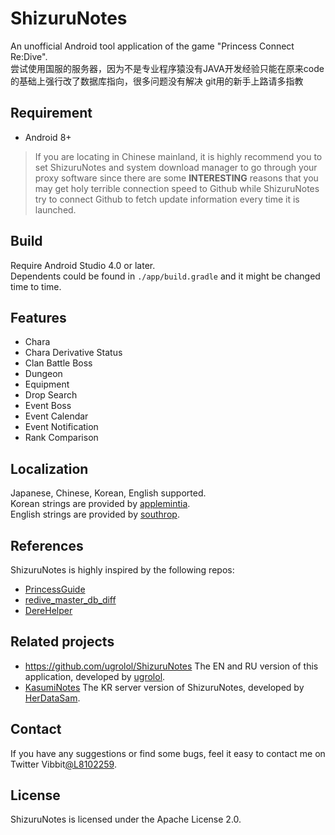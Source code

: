 # ShizuruNotes
An unofficial Android tool application of the game "Princess Connect Re:Dive".  
尝试使用国服的服务器，因为不是专业程序猿没有JAVA开发经验只能在原来code的基础上强行改了数据库指向，很多问题没有解决
git用的新手上路请多指教

## Requirement
* Android 8+  
> If you are locating in Chinese mainland, it is highly recommend you to set ShizuruNotes and system download manager to go through your proxy software since there are some **INTERESTING** reasons that you may get holy terrible connection speed to Github while ShizuruNotes try to connect Github to fetch update information every time it is launched. 

## Build
Require Android Studio 4.0 or later.  
Dependents could be found in `./app/build.gradle` and it might be changed time to time.  

## Features
* Chara 
* Chara Derivative Status 
* Clan Battle Boss 
* Dungeon 
* Equipment 
* Drop Search 
* Event Boss 
* Event Calendar 
* Event Notification 
* Rank Comparison  

## Localization  
Japanese, Chinese, Korean, English supported.  
Korean strings are provided by [applemintia](https://twitter.com/_applemintia).  
English strings are provided by [southrop](https://github.com/southrop).  

## References  
ShizuruNotes is highly inspired by the following repos:  
* [PrincessGuide](https://github.com/superk589/PrincessGuide)  
* [redive_master_db_diff](https://github.com/esterTion/redive_master_db_diff)  
* [DereHelper](https://github.com/Lazyeraser/DereHelper)  

## Related projects
* https://github.com/ugrolol/ShizuruNotes The EN and RU version of this application, developed by [ugrolol](https://github.com/ugrolol). 
* [KasumiNotes](https://github.com/HerDataSam/KasumiNotes) The KR server version of ShizuruNotes, developed by [HerDataSam](https://github.com/HerDataSam).  

## Contact
If you have any suggestions or find some bugs, feel it easy to contact me on Twitter Vibbit[@L8102259](https://twitter.com/L8102259). 

## License 
ShizuruNotes is licensed under the Apache License 2.0. 
